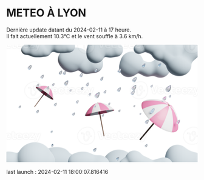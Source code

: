 # METEO À LYON

Dernière update datant du 2024-02-11 à 17 heure.  
Il fait actuellement 10.3°C et le vent souffle à 3.6 km/h.      

![](./.github/rain.png)

last launch : 2024-02-11 18:00:07.816416
